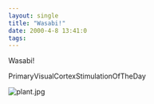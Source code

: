 ```yaml
---
layout: single
title: "Wasabi!"
date: 2000-4-8 13:41:0
tags: 
---
```


Wasabi!




PrimaryVisualCortexStimulationOfTheDay



![plant.jpg][1]








   [1]: http://3.bp.blogspot.com/-s1YjN03oAPY/Tn0P79VX0OI/AAAAAAAAAMA/0naCBBXODHE/s1600/plant.jpg
